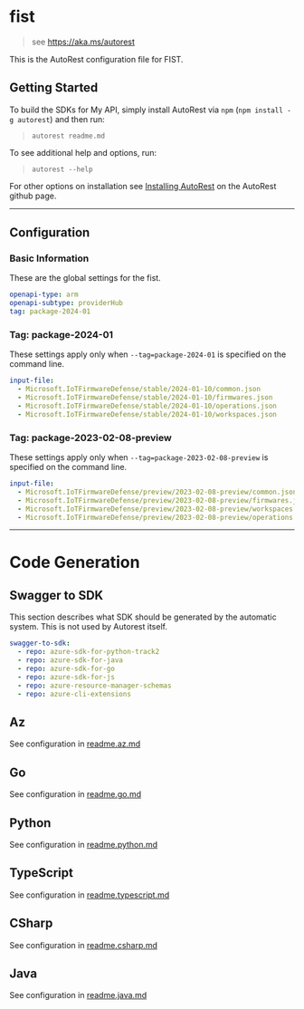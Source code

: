 # fist

> see https://aka.ms/autorest

This is the AutoRest configuration file for FIST.

## Getting Started

To build the SDKs for My API, simply install AutoRest via `npm` (`npm install -g autorest`) and then run:

> `autorest readme.md`

To see additional help and options, run:

> `autorest --help`

For other options on installation see [Installing AutoRest](https://aka.ms/autorest/install) on the AutoRest github page.

---

## Configuration

### Basic Information

These are the global settings for the fist.

``` yaml
openapi-type: arm
openapi-subtype: providerHub
tag: package-2024-01
```


### Tag: package-2024-01

These settings apply only when `--tag=package-2024-01` is specified on the command line.

```yaml $(tag) == 'package-2024-01'
input-file:
  - Microsoft.IoTFirmwareDefense/stable/2024-01-10/common.json
  - Microsoft.IoTFirmwareDefense/stable/2024-01-10/firmwares.json
  - Microsoft.IoTFirmwareDefense/stable/2024-01-10/operations.json
  - Microsoft.IoTFirmwareDefense/stable/2024-01-10/workspaces.json
```
### Tag: package-2023-02-08-preview

These settings apply only when `--tag=package-2023-02-08-preview` is specified on the command line.

``` yaml $(tag) == 'package-2023-02-08-preview'
input-file:
  - Microsoft.IoTFirmwareDefense/preview/2023-02-08-preview/common.json
  - Microsoft.IoTFirmwareDefense/preview/2023-02-08-preview/firmwares.json
  - Microsoft.IoTFirmwareDefense/preview/2023-02-08-preview/workspaces.json
  - Microsoft.IoTFirmwareDefense/preview/2023-02-08-preview/operations.json
```

---

# Code Generation

## Swagger to SDK

This section describes what SDK should be generated by the automatic system.
This is not used by Autorest itself.

``` yaml $(swagger-to-sdk)
swagger-to-sdk:
  - repo: azure-sdk-for-python-track2
  - repo: azure-sdk-for-java
  - repo: azure-sdk-for-go
  - repo: azure-sdk-for-js
  - repo: azure-resource-manager-schemas
  - repo: azure-cli-extensions
```

## Az

See configuration in [readme.az.md](./readme.az.md)

## Go

See configuration in [readme.go.md](./readme.go.md)

## Python

See configuration in [readme.python.md](./readme.python.md)

## TypeScript

See configuration in [readme.typescript.md](./readme.typescript.md)

## CSharp

See configuration in [readme.csharp.md](./readme.csharp.md)

## Java

See configuration in [readme.java.md](./readme.java.md)
